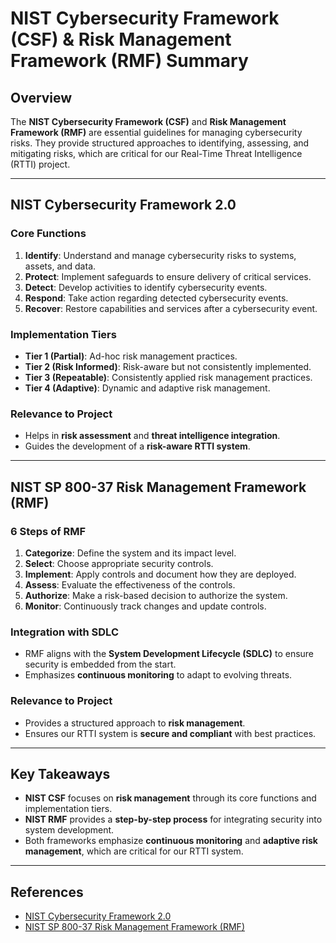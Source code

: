 # NIST Cybersecurity Framework (CSF) & Risk Management Framework (RMF) Summary

## Overview
The **NIST Cybersecurity Framework (CSF)** and **Risk Management Framework (RMF)** are essential guidelines for managing cybersecurity risks. They provide structured approaches to identifying, assessing, and mitigating risks, which are critical for our Real-Time Threat Intelligence (RTTI) project.

---

## NIST Cybersecurity Framework 2.0

### Core Functions
1. **Identify**: Understand and manage cybersecurity risks to systems, assets, and data.
2. **Protect**: Implement safeguards to ensure delivery of critical services.
3. **Detect**: Develop activities to identify cybersecurity events.
4. **Respond**: Take action regarding detected cybersecurity events.
5. **Recover**: Restore capabilities and services after a cybersecurity event.

### Implementation Tiers
- **Tier 1 (Partial)**: Ad-hoc risk management practices.
- **Tier 2 (Risk Informed)**: Risk-aware but not consistently implemented.
- **Tier 3 (Repeatable)**: Consistently applied risk management practices.
- **Tier 4 (Adaptive)**: Dynamic and adaptive risk management.

### Relevance to Project
- Helps in **risk assessment** and **threat intelligence integration**.
- Guides the development of a **risk-aware RTTI system**.

---

## NIST SP 800-37 Risk Management Framework (RMF)

### 6 Steps of RMF
1. **Categorize**: Define the system and its impact level.
2. **Select**: Choose appropriate security controls.
3. **Implement**: Apply controls and document how they are deployed.
4. **Assess**: Evaluate the effectiveness of the controls.
5. **Authorize**: Make a risk-based decision to authorize the system.
6. **Monitor**: Continuously track changes and update controls.

### Integration with SDLC
- RMF aligns with the **System Development Lifecycle (SDLC)** to ensure security is embedded from the start.
- Emphasizes **continuous monitoring** to adapt to evolving threats.

### Relevance to Project
- Provides a structured approach to **risk management**.
- Ensures our RTTI system is **secure and compliant** with best practices.

---

## Key Takeaways
- **NIST CSF** focuses on **risk management** through its core functions and implementation tiers.
- **NIST RMF** provides a **step-by-step process** for integrating security into system development.
- Both frameworks emphasize **continuous monitoring** and **adaptive risk management**, which are critical for our RTTI system.

---

## References
- [NIST Cybersecurity Framework 2.0](https://www.nist.gov/cyberframework)
- [NIST SP 800-37 Risk Management Framework (RMF)](https://csrc.nist.gov/publications/detail/sp/800-37/rev-2/final)
